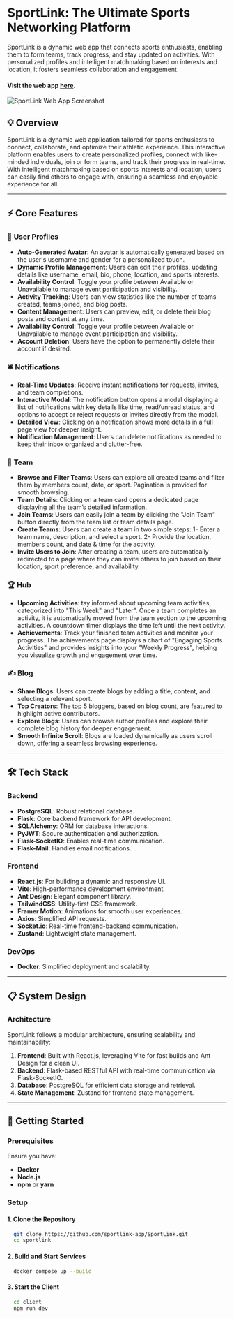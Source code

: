 # SportLink: The Ultimate Sports Networking Platform

SportLink is a dynamic web app that connects sports enthusiasts, enabling them to form teams, track progress, and stay updated on activities. With personalized profiles and intelligent matchmaking based on interests and location, it fosters seamless collaboration and engagement.

#### Visit the web app [here](http://localhost:5173/).


![SportLink Web App Screenshot](https://res.cloudinary.com/depztpide/image/upload/v1735848206/Screenshot_2568-01-02_at_21.02.39_ysf42g.png)


## 💡  Overview

SportLink is a dynamic web application tailored for sports enthusiasts to connect, collaborate, and optimize their athletic experience. This interactive platform enables users to create personalized profiles, connect with like-minded individuals, join or form teams, and track their progress in real-time. With intelligent matchmaking based on sports interests and location, users can easily find others to engage with, ensuring a seamless and enjoyable experience for all.

---

## ⚡️  Core Features 

### 👤   **User Profiles**
- **Auto-Generated Avatar**: An avatar is automatically generated based on the user's username and gender for a personalized touch.
- **Dynamic Profile Management**: Users can edit their profiles, updating details like username, email, bio, phone, location, and sports interests.
- **Availability Control**: Toggle your profile between Available or Unavailable to manage event participation and visibility.
- **Activity Tracking**: Users can view statistics like the number of teams created, teams joined, and blog posts.
- **Content Management**: Users can preview, edit, or delete their blog posts and content at any time.
- **Availability Control**: Toggle your profile between Available or Unavailable to manage event participation and visibility.
- **Account Deletion**: Users have the option to permanently delete their account if desired.

### 🛎️   **Notifications**
- **Real-Time Updates**: Receive instant notifications for requests, invites, and team completions.
- **Interactive Modal**: The notification button opens a modal displaying a list of notifications with key details like time, read/unread status, and options to accept or reject requests or invites directly from the modal.
- **Detailed View**: Clicking on a notification shows more details in a full page view for deeper insight.
- **Notification Management**: Users can delete notifications as needed to keep their inbox organized and clutter-free.

### 🤝   **Team**
- **Browse and Filter Teams**: Users can explore all created teams and filter them by members count, date, or sport. Pagination is provided for smooth browsing.
- **Team Details**: Clicking on a team card opens a dedicated page displaying all the team’s detailed information.
- **Join Teams**: Users can easily join a team by clicking the "Join Team" button directly from the team list or team details page.
- **Create Teams**: Users can create a team in two simple steps: 1- Enter a team name, description, and select a sport. 2- Provide the location, members count, and date & time for the activity.
- **Invite Users to Join**: After creating a team, users are automatically redirected to a page where they can invite others to join based on their location, sport preference, and availability.

### 🏆   **Hub**
- **Upcoming Activities**: tay informed about upcoming team activities, categorized into "This Week" and "Later". Once a team completes an activity, it is automatically moved from the team section to the upcoming activities. A countdown timer displays the time left until the next activity.
- **Achievements**: Track your finished team activities and monitor your progress. The achievements page displays a chart of "Engaging Sports Activities" and provides insights into your "Weekly Progress", helping you visualize growth and engagement over time.

### ✍️   **Blog**
- **Share Blogs**: Users can create blogs by adding a title, content, and selecting a relevant sport.
- **Top Creators**: The top 5 bloggers, based on blog count, are featured to highlight active contributors.
- **Explore Blogs**: Users can browse author profiles and explore their complete blog history for deeper engagement.
- **Smooth Infinite Scroll**: Blogs are loaded dynamically as users scroll down, offering a seamless browsing experience.

---

## 🛠  **Tech Stack**

### **Backend**
- **PostgreSQL**: Robust relational database.
- **Flask**: Core backend framework for API development.
- **SQLAlchemy**: ORM for database interactions.
- **PyJWT**: Secure authentication and authorization.
- **Flask-SocketIO**: Enables real-time communication.
- **Flask-Mail**: Handles email notifications.

### **Frontend**
- **React.js**: For building a dynamic and responsive UI.
- **Vite**: High-performance development environment.
- **Ant Design**: Elegant component library.
- **TailwindCSS**: Utility-first CSS framework.
- **Framer Motion**: Animations for smooth user experiences.
- **Axios**: Simplified API requests.
- **Socket.io**: Real-time frontend-backend communication.
- **Zustand**: Lightweight state management.

### **DevOps**
- **Docker**: Simplified deployment and scalability.

---

## 📋  **System Design**

### **Architecture**
SportLink follows a modular architecture, ensuring scalability and maintainability:
1. **Frontend**: Built with React.js, leveraging Vite for fast builds and Ant Design for a clean UI.
2. **Backend**: Flask-based RESTful API with real-time communication via Flask-SocketIO.
3. **Database**: PostgreSQL for efficient data storage and retrieval.
4. **State Management**: Zustand for frontend state management.

---

## 🚀  **Getting Started**

### **Prerequisites**
Ensure you have:
- **Docker**
- **Node.js**
- **npm** or **yarn**

### **Setup**

#### 1. Clone the Repository
```bash
  git clone https://github.com/sportlink-app/SportLink.git
  cd sportlink
```

#### 2. Build and Start Services 
```bash
  docker compose up --build
```

#### 3. Start the Client
```bash
  cd client
  npm run dev
```

